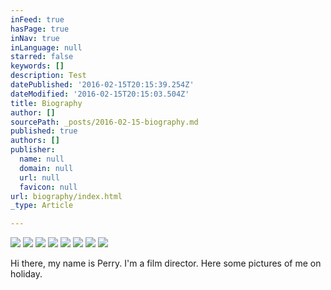 ```yaml
---
inFeed: true
hasPage: true
inNav: true
inLanguage: null
starred: false
keywords: []
description: Test
datePublished: '2016-02-15T20:15:39.254Z'
dateModified: '2016-02-15T20:15:03.504Z'
title: Biography
author: []
sourcePath: _posts/2016-02-15-biography.md
published: true
authors: []
publisher:
  name: null
  domain: null
  url: null
  favicon: null
url: biography/index.html
_type: Article

---
```

![](https://the-grid-user-content.s3-us-west-2.amazonaws.com/de63bde0-d3f4-4566-87c0-d2040be9bfb4.JPG)
![](https://the-grid-user-content.s3-us-west-2.amazonaws.com/b30755e7-3c6d-4ce8-a130-e1ce792d454e.JPG)
![](https://s3-us-west-2.amazonaws.com/the-grid-img/p/a8aff711c9134a814fd2f35beeb25822c14ad7fc.jpg)
![](https://the-grid-user-content.s3-us-west-2.amazonaws.com/1921bc0b-8a1f-4df4-8519-7695ac712352.JPG)
![](https://the-grid-user-content.s3-us-west-2.amazonaws.com/f7b05c3e-00af-474e-b03a-781ba5ea32be.JPG)
![](https://the-grid-user-content.s3-us-west-2.amazonaws.com/d0c6c37e-2670-48d1-9ecf-145e4ab08891.JPG)
![](https://the-grid-user-content.s3-us-west-2.amazonaws.com/12e1aac0-f39e-4f76-822b-178575457c29.JPG)
![](https://the-grid-user-content.s3-us-west-2.amazonaws.com/e191af96-386c-451b-bbd0-189ccfb8da7f.JPG)

Hi there, my name is Perry. I'm a film director. Here some pictures of me on holiday.